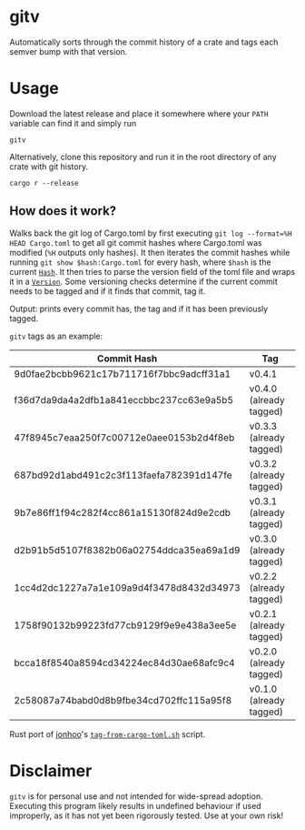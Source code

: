 # gitv

Automatically sorts through the commit history of a crate and tags each
semver bump with that version.

# Usage

Download the latest release and place it somewhere where your `PATH`
variable can find it and simply run
```shell
gitv
```

Alternatively, clone this repository and run it in the root directory of any
crate with git history.
```
cargo r --release
```

## How does it work?

Walks back the git log of Cargo.toml by first executing `git log --format=%H
HEAD Cargo.toml` to get all git commit hashes where Cargo.toml was modified
(`%H` outputs only hashes). It then iterates the commit hashes while running
`git show $hash:Cargo.toml` for every hash, where `$hash` is the current
[`Hash`](src/hash.rs). It then tries to parse the version field of the toml file
and wraps it in a [`Version`](src/version.rs). Some versioning checks determine
if the current commit needs to be tagged and if it finds that commit, tag it. 

Output: prints every commit has, the tag and if it has been previously tagged. 

`gitv` tags as an example:

| Commit Hash                              | Tag                     |
| -----------------------------------------|-------------------------|
| 9d0fae2bcbb9621c17b711716f7bbc9adcff31a1 | v0.4.1                  |
| f36d7da9da4a2dfb1a841eccbbc237cc63e9a5b5 | v0.4.0 (already tagged) |
| 47f8945c7eaa250f7c00712e0aee0153b2d4f8eb | v0.3.3 (already tagged) |
| 687bd92d1abd491c2c3f113faefa782391d147fe | v0.3.2 (already tagged) |
| 9b7e86ff1f94c282f4cc861a15130f824d9e2cdb | v0.3.1 (already tagged) |
| d2b91b5d5107f8382b06a02754ddca35ea69a1d9 | v0.3.0 (already tagged) |
| 1cc4d2dc1227a7a1e109a9d4f3478d8432d34973 | v0.2.2 (already tagged) |
| 1758f90132b99223fd77cb9129f9e9e438a3ee5e | v0.2.1 (already tagged) |
| bcca18f8540a8594cd34224ec84d30ae68afc9c4 | v0.2.0 (already tagged) |
| 2c58087a74babd0d8b9fbe34cd702ffc115a95f8 | v0.1.0 (already tagged) |

Rust port of [jonhoo](https://github.com/jonhoo)'s
[`tag-from-cargo-toml.sh`](https://github.com/jonhoo/configs/blob/master/bins/bin/tag-from-cargo-toml.sh)
script.

# Disclaimer

`gitv` is for personal use and not intended for wide-spread adoption. Executing
this program likely results in undefined behaviour if used improperly, as it has
not yet been rigorously tested. Use at your own risk!